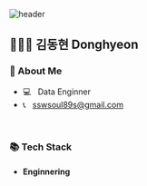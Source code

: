 ![header](https://capsule-render.vercel.app/api?type=Cylinder&color=auto&height=280&section=header&text=Welcome&fontAlignY=45&fontSize=90&desc=Donghyeon's%20GitHub%20Profile&descAlignY=58&descSize=14&descAlign=61)
## 👨🏻‍💻 김동현 Donghyeon

### 🐶 About Me
* 💻 &nbsp; Data Enginner
* 📞 &nbsp; sswsoul89s@gmail.com <br/>

<br />

### 📚 Tech Stack
* #### Enginnering
<p align="cneter">
<img src="https://img.shields.io/badge/MySQL-4479A1?style=flat&logo=MySQL&logoColor=white" />
</p>

<br />

<!-- <br />

### 📊 Stats
![Donghyeon's github stats](https://github-readme-stats-git-masterrstaa-rickstaa.vercel.app/api?username=hhw12409&&show_icons=true&theme=white)

<br /> -->

<!--
**hhw12409/hhw12409** is a ✨ _special_ ✨ repository because its `README.md` (this file) appears on your GitHub profile.

Here are some ideas to get you started:

- 🔭 I’m currently working on ...
- 🌱 I’m currently learning ...
- 👯 I’m looking to collaborate on ...
- 🤔 I’m looking for help with ...
- 💬 Ask me about ...
- 📫 How to reach me: ...
- 😄 Pronouns: ...
- ⚡ Fun fact: ...
-->



<!--
![JavaScript](https://img.shields.io/badge/-JavaScript-%23F7DF1C?style=for-the-badge&logo=javascript&logoColor=000000&labelColor=%23F7DF1C&color=%23FFCE5A)
![HTML5](https://img.shields.io/badge/-HTML5-F05032?style=for-the-badge&logo=html5&logoColor=ffffff)
![CSS3](https://img.shields.io/badge/-CSS3-007ACC?style=for-the-badge&logo=css3)
![JavaScript](https://img.shields.io/badge/-JavaScript-%23F7DF1C?style=for-the-badge&logo=javascript&logoColor=000000&labelColor=%23F7DF1C&color=%23FFCE5A)
![TypeScript](https://img.shields.io/badge/-TypeScript-007ACC?style=for-the-badge&logo=typescript&logoColor=white)
![React](https://img.shields.io/badge/-React-222222?style=for-the-badge&logo=react)
![Node](https://img.shields.io/badge/-Nodejs-43853d?style=for-the-badge&logo=Node.js&logoColor=white)
![Git](https://img.shields.io/badge/-Git-F05032?style=for-the-badge&logo=git&logoColor=ffffff)
-->